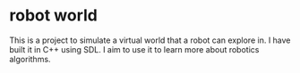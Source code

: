 # robot world

This is a project to simulate a virtual world that a robot can explore in. I have built it in C++ using SDL. I aim to use it to learn more about robotics algorithms.
